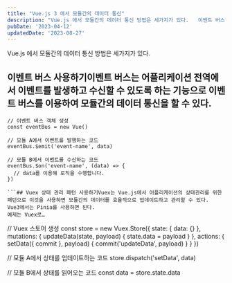 ```yaml
---
title: "Vue.js 3 에서 모듈간의 데이터 통신"
description: "Vue.js 에서 모듈간의 데이터 통신 방법은 세가지가 있다.   이벤트 버스 사용하기  이벤트 버스는 어플리케이션 전역에서 이벤트를 발생하고 수신할 수 있도록 하는 기능으로 이벤트 버스를 이용하여 모듈간의 데이터 통신을 할 수 있다.  // 이벤트 버스 객체 생성 const event..."
pubDate: '2023-04-12'
updatedDate: '2023-08-27'
---
```


Vue.js 에서 모듈간의 데이터 통신 방법은 세가지가 있다.
## 이벤트 버스 사용하기이벤트 버스는 어플리케이션 전역에서 이벤트를 발생하고 수신할 수 있도록 하는 기능으로 이벤트 버스를 이용하여 모듈간의 데이터 통신을 할 수 있다.
```
// 이벤트 버스 객체 생성
const eventBus = new Vue()

// 모듈 A에서 이벤트를 발행하는 코드
eventBus.$emit('event-name', data)

// 모듈 B에서 이벤트를 수신하는 코드
eventBus.$on('event-name', (data) => {
  // data를 이용해 로직을 수행합니다.
})

```## Vuex 상태 관리 패턴 사용하기Vuex는 Vue.js에서 어플리케이션의 상태관리를 위한 패턴으로 이것을 사용하면 모듈간의 데이터를 효율적으로 업데이트하고 관리할 수 있다.
Vue3에서는 Pinia를 사용하면 된다.
예제는 Vuex로…
```
// Vuex 스토어 생성
const store = new Vuex.Store({
  state: {
    data: {}
  },
  mutations: {
    updateData(state, payload) {
      state.data = payload
    }
  },
  actions: {
    setData({ commit }, payload) {
      commit('updateData', payload)
    }
  }
})

// 모듈 A에서 상태를 업데이트하는 코드
store.dispatch('setData', data)

// 모듈 B에서 상태를 읽어오는 코드
const data = store.state.data

```## Props와 Emit을 이용한 컴포넌트 간 통신Vue.js에서 부모 자식간의 통신을 위한 방법으로 Pros를 사용한다. 자식에서 부모컴포넌트로 이벤트 발생시키는 방법으로 Emit을 사용한다.
```
<!-- 부모 컴포넌트에서 자식 컴포넌트로 데이터 전달 -->
<template>
  <div>
    <child-component :data="parentData" />
  </div>
</template>

<script>
export default {
  data() {
    return {
      parentData: {}
    }
  }
}
</script>

<!-- 자식 컴포넌트에서 부모 컴포넌트로 이벤트 발생 -->
<template>
  <div>
    <button @click="emitEvent">이벤트 발생</button>
  </div>
</template>

<script>
export default {
  methods: {
    emitEvent() {
      this.$emit('event-name', data)
    }
  }
}
</script>

```이러한 방법들을 사용하면 Vue.js 에서 모듈간에 데이터를 효율적으로 공유하고 통신할 수 있다.